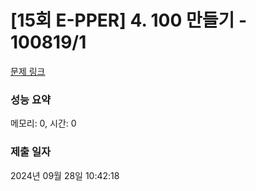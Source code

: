 # [15회 E-PPER] 4. 100 만들기 - 100819/1 

[문제 링크](https://level.goorm.io/exam/100819/4-100-%EB%A7%8C%EB%93%A4%EA%B8%B0/quiz/1) 

### 성능 요약

메모리: 0, 시간: 0

### 제출 일자

2024년 09월 28일 10:42:18

